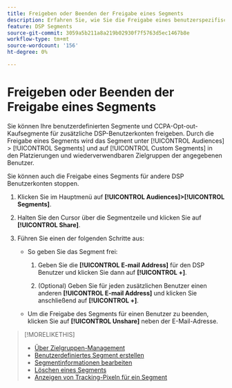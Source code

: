 ```yaml
---
title: Freigeben oder Beenden der Freigabe eines Segments
description: Erfahren Sie, wie Sie die Freigabe eines benutzerspezifischen oder CCPA-Opt-out-Kaufsegments für andere DSP-Benutzerkonten aufheben oder beenden.
feature: DSP Segments
source-git-commit: 3059a5b211a8a219b02930f7f5763d5ec1467b8e
workflow-type: tm+mt
source-wordcount: '156'
ht-degree: 0%

---
```


# Freigeben oder Beenden der Freigabe eines Segments

Sie können Ihre benutzerdefinierten Segmente und CCPA-Opt-out-Kaufsegmente für zusätzliche DSP-Benutzerkonten freigeben. Durch die Freigabe eines Segments wird das Segment unter [!UICONTROL Audiences] > [!UICONTROL Segments] und auf [!UICONTROL Custom Segments] in den Platzierungen und wiederverwendbaren Zielgruppen der angegebenen Benutzer.

Sie können auch die Freigabe eines Segments für andere DSP Benutzerkonten stoppen.

1. Klicken Sie im Hauptmenü auf **[!UICONTROL Audiences]>[!UICONTROL Segments]**.

1. Halten Sie den Cursor über die Segmentzeile und klicken Sie auf **[!UICONTROL Share]**.

1. Führen Sie einen der folgenden Schritte aus:

   * So geben Sie das Segment frei:

      1. Geben Sie die **[!UICONTROL E-mail Address]** für den DSP Benutzer und klicken Sie dann auf **[!UICONTROL +]**.

      1. (Optional) Geben Sie für jeden zusätzlichen Benutzer einen anderen **[!UICONTROL E-mail Address]** und klicken Sie anschließend auf **[!UICONTROL +]**.
   * Um die Freigabe des Segments für einen Benutzer zu beenden, klicken Sie auf **[!UICONTROL Unshare]** neben der E-Mail-Adresse.


>[!MORELIKETHIS]
>
>* [Über Zielgruppen-Management](audience-about.md)
>* [Benutzerdefiniertes Segment erstellen](custom-segment-create.md)
>* [Segmentinformationen bearbeiten](segment-edit.md)
>* [Löschen eines Segments](segment-delete.md)
>* [Anzeigen von Tracking-Pixeln für ein Segment](segment-view-pixels.md)

